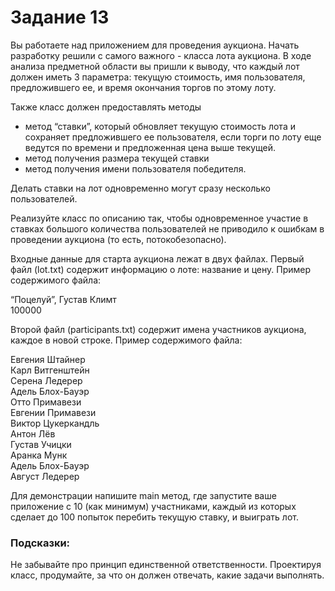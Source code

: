 # Задание 13

Вы работаете над приложением для проведения аукциона. Начать разработку решили с самого важного - класса лота аукциона. В ходе анализа предметной области вы пришли к выводу, что каждый лот должен иметь 3 параметра: текущую стоимость, имя пользователя, предложившего ее, и время окончания торгов по этому лоту.

Также класс должен предоставлять методы
- метод “ставки”, который обновляет текущую стоимость лота и сохраняет предложившего ее пользователя, если торги по лоту еще ведутся по времени и предложенная цена выше текущей.
- метод получения размера текущей ставки
- метод получения имени пользователя победителя.

Делать ставки на лот одновременно могут сразу несколько пользователей.

Реализуйте класс по описанию так, чтобы одновременное участие в ставках большого количества пользователей не приводило к ошибкам в проведении аукциона (то есть, потокобезопасно).

Входные данные для старта аукциона лежат в двух файлах. Первый файл (lot.txt) содержит информацию о лоте: название  и цену. Пример содержимого файла:

“Поцелуй”, Густав Климт \
100000

Второй файл (participants.txt) содержит имена участников аукциона, каждое в новой строке. Пример содержимого файла:

Евгения Штайнер \
Карл Витгенштейн \
Серена Ледерер \
Адель Блох-Бауэр \
Отто Примавези \
Евгении Примавези\
Виктор Цукеркандль\
Антон Лёв\
Густав Учицки\
Аранка Мунк\
Адель Блох-Бауэр\
Август Ледерер

Для демонстрации напишите main метод, где запустите ваше приложение с 10 (как минимум) участниками, каждый из которых сделает до 100 попыток перебить текущую ставку, и выиграть лот.
### Подсказки:
Не забывайте про принцип единственной ответственности. Проектируя класс, продумайте, за что он должен отвечать, какие задачи выполнять.
